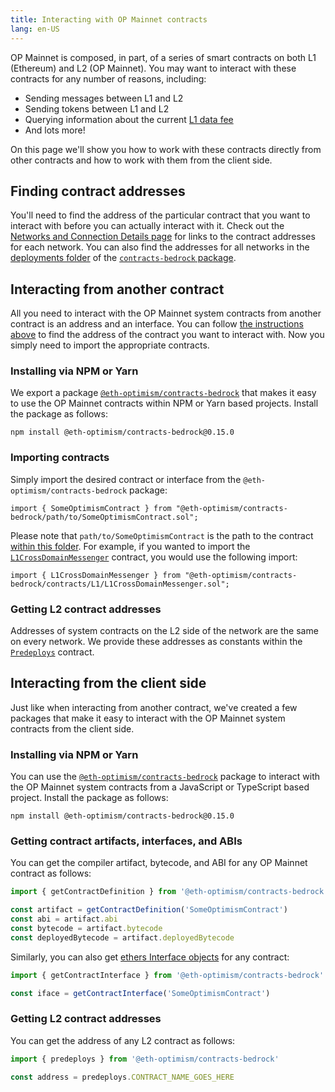 ```yaml
---
title: Interacting with OP Mainnet contracts
lang: en-US
---
```


OP Mainnet is composed, in part, of a series of smart contracts on both L1 (Ethereum) and L2 (OP Mainnet).
You may want to interact with these contracts for any number of reasons, including:

- Sending messages between L1 and L2
- Sending tokens between L1 and L2
- Querying information about the current [L1 data fee](./transaction-fees.md#the-l1-data-fee)
- And lots more!

On this page we'll show you how to work with these contracts directly from other contracts and how to work with them from the client side.

## Finding contract addresses

You'll need to find the address of the particular contract that you want to interact with before you can actually interact with it.
Check out the [Networks and Connection Details page](../../useful-tools/networks.md) for links to the contract addresses for each network.
You can also find the addresses for all networks in the [deployments folder](https://github.com/ethereum-optimism/optimism/tree/develop/packages/contracts-bedrock/deployments) of the [`contracts-bedrock` package](https://github.com/ethereum-optimism/optimism/tree/develop/packages/contracts-bedrock).

## Interacting from another contract

All you need to interact with the OP Mainnet system contracts from another contract is an address and an interface.
You can follow [the instructions above](#finding-contract-addresses) to find the address of the contract you want to interact with.
Now you simply need to import the appropriate contracts.

### Installing via NPM or Yarn

We export a package [`@eth-optimism/contracts-bedrock`](https://www.npmjs.com/package/@eth-optimism/contracts-bedrock) that makes it easy to use the OP Mainnet contracts within NPM or Yarn based projects.
Install the package as follows:

```
npm install @eth-optimism/contracts-bedrock@0.15.0
```

### Importing contracts

Simply import the desired contract or interface from the `@eth-optimism/contracts-bedrock` package:

```solidity
import { SomeOptimismContract } from "@eth-optimism/contracts-bedrock/path/to/SomeOptimismContract.sol";
```

Please note that `path/to/SomeOptimismContract` is the path to the contract [within this folder](https://github.com/ethereum-optimism/optimism/tree/develop/packages/contracts-bedrock/src).
For example, if you wanted to import the [`L1CrossDomainMessenger`](https://github.com/ethereum-optimism/optimism/blob/develop/packages/contracts-bedrock/src/L1/L1CrossDomainMessenger.sol) contract, you would use the following import:

```solidity
import { L1CrossDomainMessenger } from "@eth-optimism/contracts-bedrock/contracts/L1/L1CrossDomainMessenger.sol";
```

### Getting L2 contract addresses

Addresses of system contracts on the L2 side of the network are the same on every network.
We provide these addresses as constants within the [`Predeploys`](https://github.com/ethereum-optimism/optimism/blob/develop/packages/contracts-bedrock/src/libraries/Predeploys.sol) contract.

## Interacting from the client side

Just like when interacting from another contract, we've created a few packages that make it easy to interact with the OP Mainnet system contracts from the client side.

### Installing via NPM or Yarn

You can use the [`@eth-optimism/contracts-bedrock`](https://www.npmjs.com/package/@eth-optimism/contracts-bedrock) package to interact with the OP Mainnet system contracts from a JavaScript or TypeScript based project.
Install the package as follows:

```
npm install @eth-optimism/contracts-bedrock@0.15.0
```

### Getting contract artifacts, interfaces, and ABIs

You can get the compiler artifact, bytecode, and ABI for any OP Mainnet contract as follows:

```ts
import { getContractDefinition } from '@eth-optimism/contracts-bedrock'

const artifact = getContractDefinition('SomeOptimismContract')
const abi = artifact.abi
const bytecode = artifact.bytecode
const deployedBytecode = artifact.deployedBytecode
```

Similarly, you can also get [ethers Interface objects](https://docs.ethers.io/v5/api/utils/abi/interface/) for any contract:

```ts
import { getContractInterface } from '@eth-optimism/contracts-bedrock'

const iface = getContractInterface('SomeOptimismContract')
```

### Getting L2 contract addresses

You can get the address of any L2 contract as follows:

```ts
import { predeploys } from '@eth-optimism/contracts-bedrock'

const address = predeploys.CONTRACT_NAME_GOES_HERE
```
